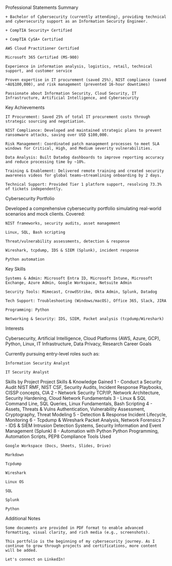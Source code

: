 Professional Statements
Summary

    + Bachelor of Cybersecurity (currently attending), providing technical and cybersecurity support as an Information Security Engineer.

    + CompTIA Security+ Certified

    + CompTIA CySA+ Certified

    AWS Cloud Practitioner Certified

    Microsoft 365 Certified (MS-900)

    Experience in information analysis, logistics, retail, technical support, and customer service

    Proven expertise in IT procurement (saved 25%), NIST compliance (saved ~AU$100,000), and risk management (prevented 16-hour downtimes)

    Passionate about Information Security, Cloud Security, IT Infrastructure, Artificial Intelligence, and Cybersecurity

Key Achievements

    IT Procurement: Saved 25% of total IT procurement costs through strategic sourcing and negotiation.

    NIST Compliance: Developed and maintained strategic plans to prevent ransomware attacks, saving over USD $100,000.

    Risk Management: Coordinated patch management processes to meet SLA windows for Critical, High, and Medium severity vulnerabilities.

    Data Analysis: Built Datadog dashboards to improve reporting accuracy and reduce processing time by ~10%.

    Training & Enablement: Delivered remote training and created security awareness videos for global teams—streamlining onboarding by 2 days.

    Technical Support: Provided Tier 1 platform support, resolving 73.3% of tickets independently.

Cybersecurity Portfolio

Developed a comprehensive cybersecurity portfolio simulating real-world scenarios and mock clients. Covered:

    NIST frameworks, security audits, asset management

    Linux, SQL, Bash scripting

    Threat/vulnerability assessments, detection & response

    Wireshark, tcpdump, IDS & SIEM (Splunk), incident response

    Python automation

Key Skills

    Systems & Admin: Microsoft Entra ID, Microsoft Intune, Microsoft Exchange, Azure Admin, Google Workspace, Netsuite Admin

    Security Tools: Mimecast, CrowdStrike, Okta Admin, Splunk, Datadog

    Tech Support: Troubleshooting (Windows/macOS), Office 365, Slack, JIRA

    Programming: Python

    Networking & Security: IDS, SIEM, Packet analysis (tcpdump/Wireshark)

Interests

Cybersecurity, Artificial Intelligence, Cloud Platforms (AWS, Azure, GCP), Python, Linux, IT Infrastructure, Data Privacy, Research
Career Goals

Currently pursuing entry-level roles such as:

    Information Security Analyst

    IT Security Analyst

Skills by Project
Project	Skills & Knowledge Gained
1 - Conduct a Security Audit	NIST RMF, NIST CSF, Security Audits, Incident Response Playbooks, CISSP concepts, CIA
2 - Network Security	TCP/IP, Network Architecture, Security Hardening, Cloud Network Fundamentals
3 - Linux & SQL	Command Line, SQL Queries, Linux Fundamentals, Bash Scripting
4 - Assets, Threats & Vulns	Authentication, Vulnerability Assessment, Cryptography, Threat Modeling
5 - Detection & Response	Incident Lifecycle, Monitoring
6 - Tcpdump & Wireshark	Packet Analysis, Network Forensics
7 - IDS & SIEM	Intrusion Detection Systems, Security Information and Event Management (Splunk)
8 - Automation with Python	Python Programming, Automation Scripts, PEP8 Compliance
Tools Used

    Google Workspace (Docs, Sheets, Slides, Drive)

    Markdown

    Tcpdump

    Wireshark

    Linux OS

    SQL

    Splunk

    Python

Additional Notes

    Some documents are provided in PDF format to enable advanced formatting, visual clarity, and rich media (e.g., screenshots).

    This portfolio is the beginning of my cybersecurity journey. As I continue to grow through projects and certifications, more content will be added.

    Let's connect on LinkedIn!
